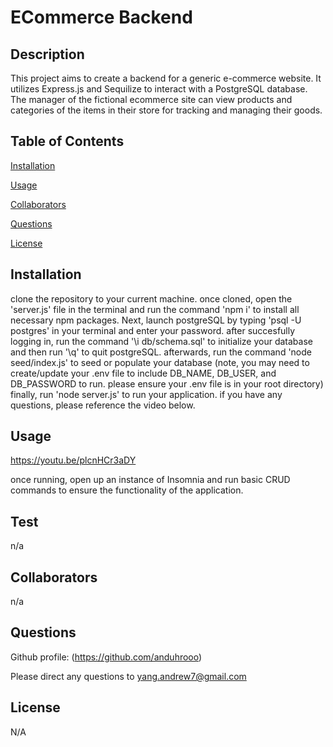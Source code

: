 # ECommerce Backend


## Description

This project aims to create a backend for a generic e-commerce website. It utilizes Express.js and Sequilize to interact with a PostgreSQL database. The manager of the fictional ecommerce site can view products and categories of the items in their store for tracking and managing their goods.

## Table of Contents

[Installation](#installation)

[Usage](#usage)

[Collaborators](#collaborators)

[Questions](#questions)

[License](#license)

## Installation

clone the repository to your current machine. 
once cloned, open the 'server.js' file in the terminal and run the command 'npm i' to install all necessary npm packages. 
Next, launch postgreSQL by typing 'psql -U postgres' in your terminal and enter your password. 
after succesfully logging in, run the command '\i db/schema.sql' to initialize your database and then run '\q' to quit postgreSQL. 
afterwards, run the command 'node seed/index.js' to seed or populate your database (note, you may need to create/update your .env file to include DB_NAME, DB_USER, and DB_PASSWORD to run. please ensure your .env file is in your root directory)
finally, run 'node server.js' to run your application. if you have any questions, please reference the video below.

## Usage

https://youtu.be/plcnHCr3aDY

once running, open up an instance of Insomnia and run basic CRUD commands to ensure the functionality of the application.

## Test

n/a

## Collaborators

n/a

## Questions

Github profile: (https://github.com/anduhrooo)

Please direct any questions to yang.andrew7@gmail.com

## License

N/A
